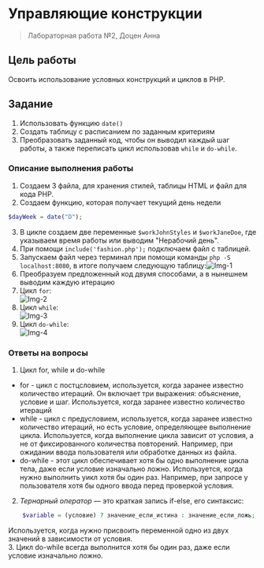 # Управляющие конструкции
> Лабораторная работа №2, Доцен Анна
## Цель работы
Освоить использование условных конструкций и циклов в PHP.
## Задание
1. Использовать функцию ```date()```
2. Cоздать таблицу с расписанием по заданным критериям
3. Преобразовать заданный код, чтобы он выводил каждый шаг работы, а также переписать цикл использовав ```while``` и ```do-while```.
### Описание выполнения работы
1. Создаем 3 файла, для хранения стилей, таблицы HTML и файл для кода PHP.
2. Создаем функцию, которая получает текущий день недели 
```php
$dayWeek = date("D");
```
3. В цикле создаем две переменные ```$workJohnStyles``` и ```$workJaneDoe```, где указываем время работы или выводим "Нерабочий день".
4. При помощи ```include('fashion.php');``` подключаем файл с таблицей.  
5. Запускаем файл через терминал при помощи команды ```php -S localhost:8080```, в итоге получаем следующую таблицу:![Img-1](https://imgur.com/j9tiYEX.png)
6. Преобразуем предложенный код двумя способами, а в нынешнем выводим каждую итерацию
7. Цикл ```for```:  
![Img-2](https://imgur.com/KXU5b04.png)
8. Цикл ```while```:  
![Img-3](https://imgur.com/vLCZthJ.png)
9. Цикл ```do-while```:  
![Img-4](https://imgur.com/nEqtblt.png)
### Ответы на вопросы
1. Цикл for, while и do-while
- for - цикл с постцсловием, используется, когда заранее известно количество итераций. Он включает три выражения: объяснение, условие и шаг. Используется, когда заранее известно количество итераций
- while - цикл с предусловием, используется, когда заранее известно количество итераций, но есть условие, определяющее выполнение цикла. Используется, когда выполнение цикла зависит от условия, а не от фиксированного количества повторений. Например, при ожидании ввода пользователя или обработке данных из файла.
- do-while - этот цикл обеспечивает хотя бы одно выполнение цикла тела, даже если условие изначально ложно. Используется, когда нужно выполнить уикл хотя бы один раз. Например, при запросе у пользователя хотя бы одного ввода перед проверкой условия.
2. *Тернарный оператор* — это краткая запись if-else, его синтаксис:
~~~php
    $variable = (условие) ? значение_если_истина : значение_если_ложь;
~~~
Используется, когда нужно присвоить переменной одно из двух значений в зависимости от условия.  
3. Цикл do-while всегда выполнится хотя бы один раз, даже если условие изначально ложно.
